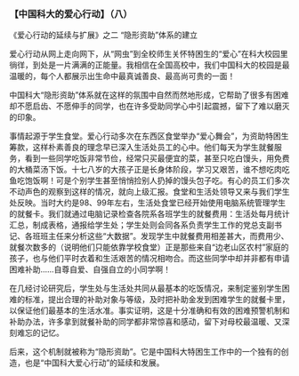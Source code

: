 ### 【中国科大的爱心行动】（八）

《爱心行动的延续与扩展》之二 “隐形资助”体系的建立

爱心行动从网上走向网下，从“网虫”到全校师生关怀特困生的“爱心”在科大校园里徜徉，到处是一片满满的正能量。我相信在全国高校中，我们中国科大的校园是最温暖的，每个人都展示出生命中最真诚善良、最高尚可贵的一面！

中国科大“隐形资助”体系就在这样的氛围中自然而然地形成，它帮助了很多有困难却不愿启齿、不愿伸手的同学，也在许多受助同学心中引起震撼，留下了难以磨灭的印象。

事情起源于学生食堂。爱心行动多次在东西区食堂举办“爱心舞会”，为资助特困生筹款，这样朴素善良的理念早已深入生活处员工的心中。他们每天为学生就餐服务，看到一些同学吃饭非常节俭，经常只买最便宜的菜，甚至只吃白馒头，用免费的大桶菜汤下饭。十七八岁的大孩子正是长身体阶段，学习又艰苦，谁不想吃肉吃鱼吃饱饭啊！可是个别学生甚至悄悄捡别人扔掉的馒头包子吃。有心的员工们多次不动声色的观察到这样的情况，就向上级汇报。食堂和生活处领导又来与我们学生处反映。当时大约是98、99年左右，生活处食堂已经开始使用电脑系统管理学生的就餐卡。我们就通过电脑记录检查各院系各班学生的就餐费用：生活处每月统计汇总，制成表格，通报给学生处；学生处则会同各系负责学生工作的党总支副书记、各班班主任来分析这些“大数据”。发现学生中就餐费用相差甚大，而费用少、就餐次数多的（说明他们只能依靠学校食堂）正是那些来自“边老山区农村”家庭的孩子，也与他们平时衣着和生活艰苦的情况相吻合。而这些同学中却并非都有申请困难补助……自尊自爱、自强自立的小同学啊！

在几经讨论研究后，学生处与生活处共同从最基本的吃饭情况，来制定鉴别学生困难的标准，提出合理的补助对象与等级，及时把补助金发到困难学生的就餐卡里，以保证他们最基本的生活水准。事实证明，这是十分准确和有效的困难预警机制和补助办法，许多拿到就餐补助的同学都非常惊喜和感动，留下对母校最温暖、又深刻难忘的记忆。

后来，这个机制就被称为“隐形资助”。它是中国科大特困生工作中的一个独有的创造，也是“中国科大爱心行动”的延续和发展。
